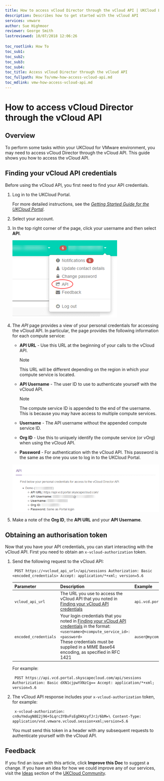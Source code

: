 ```yaml
---
title: How to access vCloud Director through the vCloud API | UKCloud Ltd
description: Describes how to get started with the vCloud API
services: vmware
author: Sue Highmoor
reviewer: George Smith
lastreviewed: 10/07/2018 12:06:26

toc_rootlink: How To
toc_sub1:
toc_sub2:
toc_sub3:
toc_sub4:
toc_title: Access vCloud Director through the vCloud API
toc_fullpath: How To/vmw-how-access-vcloud-api.md
toc_mdlink: vmw-how-access-vcloud-api.md
---
```


# How to access vCloud Director through the vCloud API

## Overview

To perform some tasks within your UKCloud for VMware environment, you may need to access vCloud Director through the vCloud API. This guide shows you how to access the vCloud API.

## Finding your vCloud API credentials

Before using the vCloud API, you first need to find your API credentials.

1. Log in to the UKCloud Portal.

    For more detailed instructions, see the [*Getting Started Guide for the UKCloud Portal*](../portal/ptl-gs.md).

2. Select your account.

3. In the top right corner of the page, click your username and then select **API**.

    ![API menu option in UKCloud Portal](images/vmw-portal-mnu-api.png)

4. The *API* page provides a view of your personal credentials for accessing the vCloud API. In particular, the page provides the following information for each compute service:

    - **API URL** - Use this URL at the beginning of your calls to the vCloud API.

        > [!NOTE]
        > This URL will be different depending on the region in which your compute service is located.

    - **API Username** - The user ID to use to authenticate yourself with the vCloud API.

        > [!NOTE]
        > The compute service ID is appended to the end of the username. This is because you may have access to multiple compute services.

    - **Username** - The API username without the appended compute service ID.

    - **Org ID** - Use this to uniquely identify the compute service (or vOrg) when using the vCloud API.

    - **Password** - For authentication with the vCloud API. This password is the same as the one you use to log in to the UKCloud Portal.

    ![API page](images/vmw-portal-api-details.png)

5. Make a note of the **Org ID**, the **API URL** and your **API Username**.

## Obtaining an authorisation token

Now that you have your API credentials, you can start interacting with the vCloud API. First you need to obtain an `x-vcloud-authorization` token.

1. Send the following request to the vCloud API:

        POST https://<vcloud_api_url>/api/sessions Authorization: Basic <encoded_credentials> Accept: application/*+xml; version=5.6

    Parameter | Description | Example
    ----------|-------------|--------
    `vcloud_api_url` | The URL you use to access the vCloud API that you noted in [Finding your vCloud API credentials](#finding-your-vcloud-api-credentials) | `api.vcd.portal.skyscapecloud.com`
    `encoded_credentials` | Your login credentials that you noted in [Finding your vCloud API credentials](#finding-your-vcloud-api-credentials) in the format:</br>`<username>@<compute_service_id>:<password>`</br>These credentials must be supplied in a MIME Base64 encoding, as specified in RFC 1421 | `auser@mycompute:pA5#word`

    For example:

        POST https://api.vcd.portal.skyscapecloud.com/api/sessions Authoriziation: Basic dXN1cjpwYXNzCg== Accept: application/*+xml; version=5.6

2. The vCloud API response includes your `x-vcloud-authorization` token, for example:

        x-vcloud-authorization: cn9uYmdugN8E2j96+5Lqrc3YBvFsEgDHXzyfJrJ/6bM=\ Content-Type: application/vnd.vmware.vcloud.session+xml;version=5.6

    You must send this token in a header with any subsequent requests to authenticate yourself with the vCloud API.

## Feedback

If you find an issue with this article, click **Improve this Doc** to suggest a change. If you have an idea for how we could improve any of our services, visit the [Ideas](https://community.ukcloud.com/ideas) section of the [UKCloud Community](https://community.ukcloud.com).
